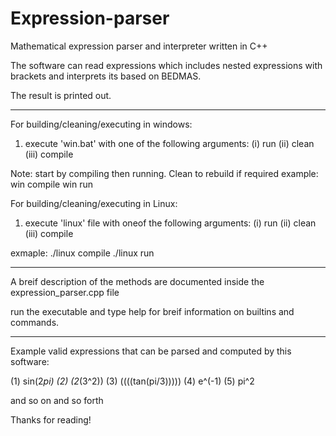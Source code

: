 # Expression-parser
Mathematical expression parser and interpreter written in C++

The software can read expressions which includes nested expressions with brackets and interprets its based 
on BEDMAS.

The result is printed out.
*****************************************************************************
For building/cleaning/executing in windows:

1) execute 'win.bat' with one of the following arguments:
			(i)   run
			(ii)  clean
			(iii) compile

Note: start by compiling then running. Clean to rebuild if required
example: win compile
	 win run

For building/cleaning/executing in Linux:
1) execute 'linux' file with oneof the following arguments:
			(i)   run
			(ii)  clean
			(iii) compile
	 
exmaple: ./linux compile
	 ./linux run

*****************************************************************************

A breif description of the methods are documented inside the 
expression_parser.cpp file

run the executable and type help for breif information on builtins 
and commands.

*****************************************************************************

Example valid expressions that can be parsed and computed by this software:

(1) sin(2*pi)
(2) (2*(3^2))
(3) ((((tan(pi/3)))))
(4) e^(-1)
(5) pi^2

and so on and so forth

Thanks for reading!
